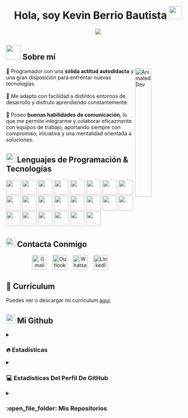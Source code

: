 <h1 align="center"><b>Hola, soy Kevin Berrio Bautista </b><img src="https://media.giphy.com/media/hvRJCLFzcasrR4ia7z/giphy.gif" width="35"></h1>

<p align="center">
  <a href="https://github.com/kevinberriobautista">
    <img src="https://readme-typing-svg.herokuapp.com?font=Nunito&color=000000&size=26&center=true&vCenter=true&width=700&height=100&lines=Software+Developer+%26+Cybersecurity+Specialist&pause=1000&repeat=true">
  </a>
</p>

## <img src="https://media.giphy.com/media/XreQmk7ETCak0/giphy.gif" width="40"> Sobre mí

<img src="https://media.giphy.com/media/qgQUggAC3Pfv687qPC/giphy.gif" width="30%" alt="Animated Dev" align="right"/>

🔶 Programador con una **sólida actitud autodidacta** y una gran disposición para enfrentar nuevas tecnologías.<br><br>
🔶 Me adapto con facilidad a distintos entornos de desarrollo y disfruto aprendiendo constantemente.<br><br>
🔶 Poseo **buenas habilidades de comunicación**, lo que me permite integrarme y colaborar eficazmente con equipos de trabajo, aportando siempre con compromiso, iniciativa y una mentalidad orientada a soluciones.

## <img src="https://media2.giphy.com/media/QssGEmpkyEOhBCb7e1/giphy.gif?cid=ecf05e47a0n3gi1bfqntqmob8g9aid1oyj2wr3ds3mg700bl&rid=giphy.gif" width ="25"> Lenguajes de Programación & Tecnologías 

<img src="https://www.svgrepo.com/show/452228/html-5.svg" width="40" height="40" /> <img src="https://www.svgrepo.com/show/452185/css-3.svg" width="40" height="40" />
<img src="https://www.svgrepo.com/show/303388/java-4-logo.svg" width="40" height="40" />
<img src="https://www.svgrepo.com/show/303206/javascript-logo.svg" width="40" height="40" />
<img src="https://www.svgrepo.com/show/303600/typescript-logo.svg" width="40" height="40" />
<img src="https://www.svgrepo.com/show/473579/csharp.svg" width="40" height="40" />
<img src="https://www.svgrepo.com/show/452088/php.svg" width="40" height="40" />
<img src="https://www.svgrepo.com/show/452091/python.svg" width="40" height="40" />
<img src="https://www.svgrepo.com/show/353478/bash-icon.svg" width="40" height="40" />
<img src="https://www.svgrepo.com/show/452156/angular.svg" width="40" height="40" />
<img src="https://www.svgrepo.com/show/508915/flask.svg" width="40" height="40" />
<img src="https://www.svgrepo.com/show/303251/mysql-logo.svg" width="40" height="40" />
<img src="https://www.svgrepo.com/show/303229/microsoft-sql-server-logo.svg" width="40" height="40" />
<img src="https://www.svgrepo.com/show/475654/github-color.svg" width="40" height="40" />
<img src="https://www.svgrepo.com/show/354522/visual-studio-code.svg" width="40" height="40" />
<img src="https://www.svgrepo.com/show/354520/visual-studio.svg" width="40" height="40" />
<img src="https://www.svgrepo.com/show/353685/eclipse-icon.svg" width="40" height="40" />
<img src="https://upload.wikimedia.org/wikipedia/commons/thumb/9/98/Apache_NetBeans_Logo.svg/1776px-Apache_NetBeans_Logo.svg.png" width="40" height="40" />
<img src="https://www.svgrepo.com/show/354420/swagger.svg" width="40" height="40" />
<img src="https://upload.wikimedia.org/wikipedia/commons/thumb/b/b5/DBeaver_logo.svg/2048px-DBeaver_logo.svg.png" width="40" height="40" />
<img src="https://www.svgrepo.com/show/354575/xampp.svg" width="40" height="40" />
<img src="https://www.svgrepo.com/show/452192/docker.svg" width="40" height="40" />

## <img src="https://cdn-icons-gif.flaticon.com/13896/13896755.gif" width ="25"> Contacta Conmigo

<p align="center">
	<a href="mailto:kevinberriobautista@gmail.com"><img src="https://www.svgrepo.com/show/303161/gmail-icon-logo.svg" alt="Gmail"  width="40" height="40"/></a>&nbsp;&nbsp;&nbsp;
	<a href="mailto:kevinberriobautista@outlook.es"><img src="https://www.svgrepo.com/show/452067/ms-outlook.svg" alt="Outlook"  width="40" height="40"/></a>&nbsp;&nbsp;&nbsp;
	<a href="https://wa.me/661666850"><img src="https://www.svgrepo.com/show/303147/whatsapp-icon-logo.svg" alt="Whatsapp" width="40" height="40"/></a>&nbsp;&nbsp;&nbsp;
	<a href="https://www.linkedin.com/in/kevin-berrio-bautista-711832230"><img src="https://www.svgrepo.com/show/354000/linkedin-icon.svg" alt="LinkedIn" width="40" height="40"/></a>
</p>

## 📄 Currículum

Puedes ver o descargar mi currículum [aquí](./CV_Kevin_Berrio_Bautista.pdf).

 ## <img src="https://cdn-icons-gif.flaticon.com/11677/11677625.gif" width ="25"> Mi Github 

<details><summary><h3> 🔥 Estadísticas</h3></summary>

----	

<p align="center"><img src="https://github-readme-streak-stats.herokuapp.com/?user=kevinberriobautista&theme=default" alt="kevinberriobautista" /></p>

</details>

<details><summary><h3>💻 Estadisticas Del Perfil De GitHub</h3></summary>

----
	
<p align="center">
    <a href="https://github.com/anuraghazra/github-readme-stats">
	    <img alt="Mis Estadísticas En GitHub" src="https://github-readme-stats.vercel.app/api?username=kevinberriobautista&show_icons=true&count_private=true&locale=en&theme=swift&layout=compactv=1&" height="200px"/>
	  <img src="https://github-readme-stats.vercel.app/api/top-langs?username=kevinberriobautista&langs_count=10&v=1&show_icons=true&locale=en&theme=swift" alt="kevinberriobautista" height="200px"/>
	</a>
<br/>
</details>

<details><summary><h3> :open_file_folder: Mis Repositorios </h3></summary>

----
	
<div>
  <p align="center">
	<a href="https://github.com/kevinberriobautista/kevinberriobautista">
      		<img src="https://github-readme-stats.vercel.app/api/pin/?username=kevinberriobautista&repo=kevinberriobautista&theme=swift" alt="Repositorio 1" />
    	</a>
	<a href="https://github.com/kevinberriobautista/AppConcesionario">
      		<img src="https://github-readme-stats.vercel.app/api/pin/?username=kevinberriobautista&repo=AppConcesionario&theme=swift&v=1" alt="Repositorio 2" />
    	</a>
	<a href="https://github.com/kevinberriobautista/EjerciciosPython">
      		<img src="https://github-readme-stats.vercel.app/api/pin/?username=kevinberriobautista&repo=EjerciciosPython&theme=swift&v=1" alt="Repositorio 3" />
    	</a>
	<a href="https://github.com/kevinberriobautista/AppTienda">
      		<img src="https://github-readme-stats.vercel.app/api/pin/?username=kevinberriobautista&repo=AppTienda&theme=swift&v=1" alt="Repositorio 4" />
    	</a>
  </p>
</div>
</details>
